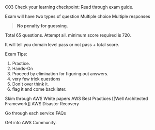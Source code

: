 
C03
Check your learning checkpoint:
	Read through exam guide.

Exam will have two types of question 
	Multiple choice
	 Multiple responses
> **No penalty for guessing.**

Total 65 questions. Attempt all.
minimum score required is 720. 

It will tell you domain level pass or not pass + total score. 


Exam Tips:
1. Practice. 
2. Hands-On
3. Proceed by elimination for figuring out answers. 
4. very few trick questions 
5. Don't over think it.
6. flag it and come back later. 

Skim through AWS White papers
	AWS Best Practices
	 [[Well Architected Framework]]
	 AWS Disaster Recovery

Go through each service FAQs

Get into AWS Community. 
